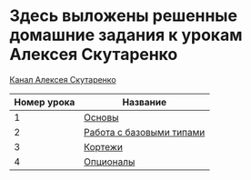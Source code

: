 # Здесь выложены решенные домашние задания к урокам Алексея Скутаренко
[Канал Алексея Скутаренко](https://www.youtube.com/watch?v=crzT-L7AaNQ&t=2s)

|Номер урока  | Название  
|--|--|
| 1 | [Основы](https://github.com/jykaswift/Skutarenko/tree/master/Lesson%201%20Basics) |
| 2 | [Работа с базовыми типами](https://github.com/jykaswift/Skutarenko/tree/master/Lesson%202%20Data%20types) | 
| 3 | [Кортежи](https://github.com/jykaswift/Skutarenko/tree/master/Lesson%203%20Tuple) | 
| 4 | [Опционалы](https://github.com/jykaswift/Skutarenko/tree/master/Lesson%204%20Optionals) |

